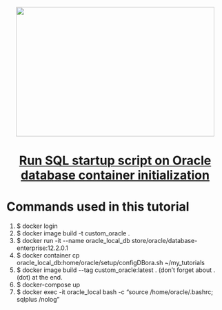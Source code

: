 <p align="center">
  <img width="460" height="300" src="https://miro.medium.com/max/1400/1*udOn3m83TLnvp2FvKtMHGw.jpeg">
</p>

<h1 align="center"><a href="https://polovyiivan.medium.com/run-sql-startup-script-on-oracle-database-container-initialization-e94ea983dccd">Run SQL startup script on Oracle database container initialization</a></h1>


# Commands used in this tutorial
1. $ docker login
2. $ docker image build -t custom_oracle .
3. $ docker run -it --name oracle_local_db store/oracle/database-enterprise:12.2.0.1
4. $ docker container cp oracle_local_db:home/oracle/setup/configDBora.sh ~/my_tutorials
5. $ docker image build --tag custom_oracle:latest . (don’t forget about .(dot) at the end.
6. $ docker-compose up
7. $ docker exec -it oracle_local bash -c “source /home/oracle/.bashrc; sqlplus /nolog”
